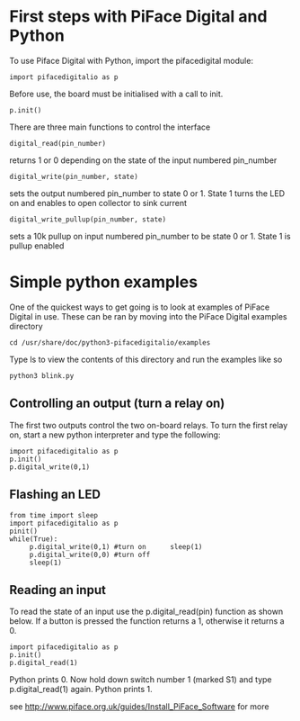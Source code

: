 #  First steps with PiFace Digital and Python
To use Piface Digital with Python, import the pifacedigital module:
```
import pifacedigitalio as p
```
Before use, the board must be initialised with a call to init.
```
p.init()
```
There are three main functions to control the interface

```
digital_read(pin_number)
```
returns 1 or 0 depending on the state of the input numbered pin_number
```
digital_write(pin_number, state)
```
sets the output numbered pin_number to state 0 or 1. State 1 turns the LED on and enables to open collector to sink current
```
digital_write_pullup(pin_number, state)
```
sets a 10k pullup on input numbered pin_number to be state 0 or 1. State 1 is pullup enabled

# Simple python examples
One of the quickest ways to get going is to look at examples of PiFace Digital in use. These can be ran by moving into the PiFace Digital examples directory
```
cd /usr/share/doc/python3-pifacedigitalio/examples
```
Type ls to view the contents of this directory and run the examples like so
```
python3 blink.py
```

##  Controlling an output (turn a relay on)
The first two outputs control the two on-board relays. To turn the first relay on, start a new python interpreter and type the following:

```
import pifacedigitalio as p
p.init()
p.digital_write(0,1)
```

##  Flashing an LED
```
from time import sleep
import pifacedigitalio as p
pinit()
while(True):
     p.digital_write(0,1) #turn on      sleep(1)
     p.digital_write(0,0) #turn off
     sleep(1)
```
##  Reading an input
To read the state of an input use the p.digital_read(pin) function as shown below. If a button is pressed the function returns a 1, otherwise it returns a 0.
```
import pifacedigitalio as p
p.init()
p.digital_read(1)
```
Python prints 0.
Now hold down switch number 1 (marked S1) and type p.digital_read(1) again.
Python prints 1.


see http://www.piface.org.uk/guides/Install_PiFace_Software for more